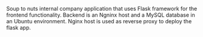 Soup to nuts internal company application that uses Flask framework for the frontend functionality. Backend is an Ngninx host and a MySQL database in an Ubuntu environment. Nginx host is used as reverse proxy to deploy the flask app. 
